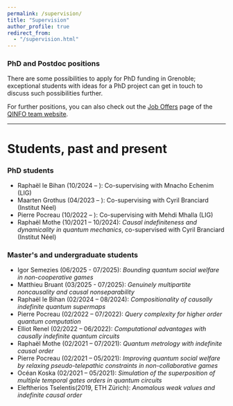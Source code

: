 ```yaml
---
permalink: /supervision/
title: "Supervision"
author_profile: true
redirect_from: 
  - "/supervision.html"
---
```


### PhD and Postdoc positions

There are some possibilities to apply for PhD funding in Grenoble; exceptional students with ideas for a PhD project can get in touch to discuss such possibilities further.
<!-- - We currently have a postdoc position open for research related to quantum cryptography. The candidates could be based either in Grenoble (with myself) or Lyon (with Omar Fawzi). For more information, see the [Job Offers](https://team.inria.fr/qinfo/job-offers/) page of the [QINFO team website](https://team.inria.fr/qinfo/). -->
<!-- - As part of the ANR project "Taming Quantum Causality" there is a postdoc position available (starting anytime from Jan 2023) at the Institut Néel with Cyril Branciard and in close collaboration with myself. If you're interested in applying or want further information, contact myself or [Cyril Branciard](https://neel.cnrs.fr/les-chercheurs-et-techniciens/branciard-cyril). -->

For further positions, you can also check out the [Job Offers](https://team.inria.fr/qinfo/job-offers/) page of the [QINFO team website](https://team.inria.fr/qinfo/).

<!-- - Inria is supporting applicants for Marie Curie Postdoctoral Fellowships, see the [EURAXESS posting](https://euraxess.ec.europa.eu/jobs/hosting/inria-msca-pf-2022-hosting-offer-grenoble-lyon-20) for more information. -->
<!-- - **PhD offers:** various possibilities for funding exist for excellent, well-motivated students; contact me for more details if interested. -->

<!-- ### Internship offers (Master's, Engineering school, etc.)

If you are interested in doing an internship or research project with me, get in touch to discuss possible project topics. -->

---

# Students, past and present

### PhD students
- Raphaël le Bihan (10/2024 – ): Co-supervising with Mnacho Echenim (LIG)
- Maarten Grothus (04/2023 – ): Co-supervising with Cyril Branciard (Institut Néel)
- Pierre Pocreau (10/2022 – ): Co-supervising with Mehdi Mhalla (LIG)
- Raphaël Mothe (10/2021 – 10/2024): *Causal indefiniteness and dynamicality in quantum mechanics*, co-supervised with Cyril Branciard (Institut Néel)

### Master's and undergraduate students
- Igor Semezies (06/2025 - 07/2025): *Bounding quantum social welfare in non-cooperative games*
- Matthieu Bruant (03/2025 - 07/2025): *Genuinely multipartite noncausality and causal nonseparability*
- Raphaël le Bihan (02/2024 – 08/2024): *Compositionality of causally indefinite quantum supermaps*
- Pierre Pocreau (02/2022 – 07/2022): *Query complexity for higher order quantum computation*
- Elliot Renel (02/2022 – 06/2022): *Computational advantages with causally indefinite quantum circuits*
- Raphaël Mothe (02/2021 – 07/2021): *Quantum metrology with indefinite causal order*
- Pierre Pocreau (02/2021 – 05/2021): *Improving quantum social welfare by relaxing pseudo-telepathic constraints in non-collaborative games*
- Océan Koska (02/2021 – 05/2021): *Simulation of the superposition of multiple temporal gates orders in quantum circuits*
- Eleftherios Tselentis(2019, ETH Zürich): *Anomalous weak values and indefinite causal order*